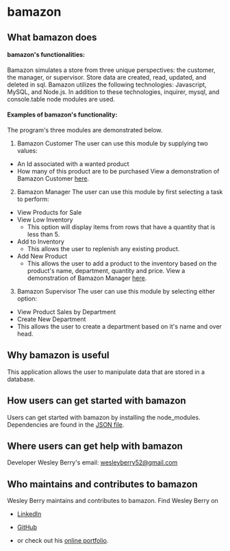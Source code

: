 # bamazon
## What bamazon does
#### bamazon's functionalities:
Bamazon simulates a store from three unique perspectives: the customer, the manager, or supervisor. Store data are created, read, updated, and deleted in sql. Bamazon utilizes the following technologies: Javascript, MySQL, and Node.js. In addition to these technologies, inquirer, mysql, and console.table node modules are used. 
#### Examples of bamazon's functionality:
The program's three modules are demonstrated below.
1. Bamazon Customer
The user can use this module by supplying two values:
* An Id associated with a wanted product
* How many of this product are to be purchased
View a demonstration of Bamazon Customer [here](/screenshots/bamazon.mp4).
2. Bamazon Manager
The user can use this module by first selecting a task to perform:
* View Products for Sale 
* View Low Inventory
  * This option will display items from rows that have a quantity that is less than 5.
* Add to Inventory
  * This allows the user to replenish any existing product.
* Add New Product
  * This allows the user to add a product to the inventory based on the product's name, department, quantity and price.
  View a demonstration of Bamazon Manager [here](/screenshots/manager.webm).
3. Bamazon Supervisor
The user can use this module by selecting either option:
* View Product Sales by Department
* Create New Department
 * This allows the user to create a department based on it's name and over head.
## Why bamazon is useful 
This application allows the user to manipulate data that are stored in a database. 
## How users can get started with bamazon
Users can get started with bamazon by installing the node_modules. Dependencies are found in the [JSON file](/package.json).
## Where users can get help with bamazon
Developer Wesley Berry's email: wesleyberry52@gmail.com

## Who maintains and contributes to bamazon
Wesley Berry maintains and contributes to bamazon.
Find Wesley Berry on 
* [LinkedIn](https://www.linkedin.com/in/wesley-berry-89742317a) 
* [GitHub](https://github.com/wesleyberry) 

* or check out his [online portfolio](https://wesleyberry.github.io/Responsive-Portfolio/).
